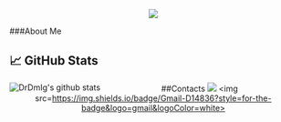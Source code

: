 <p align="center">
  <img src="https://github.com/DrDmlg/DrDmlg/blob/main/banner.mov">
</p>
<!-- Ссылка на баннер -->

<p align="left">
###About Me 
</p>


## 📈 GitHub Stats ## 

<!-- Light Mode -->
<div align="center">
<a href="https://github-readme-stats.vercel.app/api?username=DrDmlg&show_icons=true&include_all_commits=true&rank_icon=percentile&exclude_repo=github-readme-stats&theme=default&hide_border=true">
<img align="left" src="https://github-readme-stats.vercel.app/api?username=DrDmlg&show_icons=true&include_all_commits=true&rank_icon=percentile&exclude_repo=github-readme-stats&theme=default&hide_border=true" alt="DrDmIg's github stats"/>
</a>

##Contacts
<img src="https://img.shields.io/badge/Telegram-2CA5E0?style=for-the-badge&logo=telegram&logoColor=white">
<img src=https://img.shields.io/badge/Gmail-D14836?style=for-the-badge&logo=gmail&logoColor=white>



<!--

**DrDmlg/DrDmlg** is a ✨ _special_ ✨ repository because its `README.md` (this file) appears on your GitHub profile.

Here are some ideas to get you started:

- 🔭 I’m currently working on ...
- 🌱 I’m currently learning ...
- 👯 I’m looking to collaborate on ...
- 🤔 I’m looking for help with ...
- 💬 Ask me about ...
- 📫 How to reach me: ...
- 😄 Pronouns: ...
- ⚡ Fun fact: ...
-->
